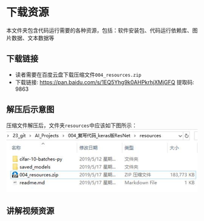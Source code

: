 # 下载资源
本文件夹包含代码运行需要的各种资源，包括：软件安装包、代码运行依赖库、图片数据、文本数据等

## 下载链接
* 读者需要在百度云盘下载压缩文件`004_resources.zip`
* 下载链接: https://pan.baidu.com/s/1EQ5Yhg9k0AHPkrhjXMjGFQ 提取码: 9863

## 解压后示意图
压缩文件解压后，文件夹`resources`中应该如下图所示：
![资源文件夹下载后示意图](../markdown_images/01.jpg)

## 讲解视频资源
